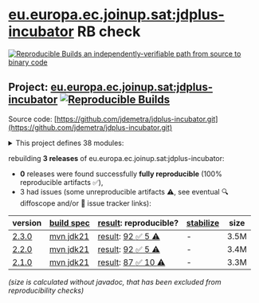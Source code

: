 [eu.europa.ec.joinup.sat:jdplus-incubator](https://central.sonatype.com/artifact/eu.europa.ec.joinup.sat/jdplus-incubator/versions) RB check
=======

[![Reproducible Builds](https://reproducible-builds.org/images/logos/rb.svg) an independently-verifiable path from source to binary code](https://reproducible-builds.org/)

## Project: [eu.europa.ec.joinup.sat:jdplus-incubator](https://central.sonatype.com/artifact/eu.europa.ec.joinup.sat/jdplus-incubator/versions) [![Reproducible Builds](https://img.shields.io/endpoint?url=https://raw.githubusercontent.com/jvm-repo-rebuild/reproducible-central/master/content/eu/europa/ec/joinup/sat/jdplus-incubator/badge.json)](https://github.com/jvm-repo-rebuild/reproducible-central/blob/master/content/eu/europa/ec/joinup/sat/jdplus-incubator/README.md)

Source code: [https://github.com/jdemetra/jdplus-incubator.git](https://github.com/jdemetra/jdplus-incubator.git)

<details><summary>This project defines 38 modules:</summary>

* [eu.europa.ec.joinup.sat:jdplus-advancedsa-base-api](https://central.sonatype.com/artifact/eu.europa.ec.joinup.sat/jdplus-advancedsa-base-api/overview)
* [eu.europa.ec.joinup.sat:jdplus-advancedsa-base-core](https://central.sonatype.com/artifact/eu.europa.ec.joinup.sat/jdplus-advancedsa-base-core/overview)
* [eu.europa.ec.joinup.sat:jdplus-advancedsa-base-parent](https://central.sonatype.com/artifact/eu.europa.ec.joinup.sat/jdplus-advancedsa-base-parent/overview)
* [eu.europa.ec.joinup.sat:jdplus-advancedsa-base-r](https://central.sonatype.com/artifact/eu.europa.ec.joinup.sat/jdplus-advancedsa-base-r/overview)
* [eu.europa.ec.joinup.sat:jdplus-advancedsa-desktop-plugin](https://central.sonatype.com/artifact/eu.europa.ec.joinup.sat/jdplus-advancedsa-desktop-plugin/overview)
* [eu.europa.ec.joinup.sat:jdplus-filters-base-api](https://central.sonatype.com/artifact/eu.europa.ec.joinup.sat/jdplus-filters-base-api/overview)
* [eu.europa.ec.joinup.sat:jdplus-filters-base-core](https://central.sonatype.com/artifact/eu.europa.ec.joinup.sat/jdplus-filters-base-core/overview)
* [eu.europa.ec.joinup.sat:jdplus-filters-base-parent](https://central.sonatype.com/artifact/eu.europa.ec.joinup.sat/jdplus-filters-base-parent/overview)
* [eu.europa.ec.joinup.sat:jdplus-filters-base-r](https://central.sonatype.com/artifact/eu.europa.ec.joinup.sat/jdplus-filters-base-r/overview)
* [eu.europa.ec.joinup.sat:jdplus-highfreq-base-api](https://central.sonatype.com/artifact/eu.europa.ec.joinup.sat/jdplus-highfreq-base-api/overview)
* [eu.europa.ec.joinup.sat:jdplus-highfreq-base-core](https://central.sonatype.com/artifact/eu.europa.ec.joinup.sat/jdplus-highfreq-base-core/overview)
* [eu.europa.ec.joinup.sat:jdplus-highfreq-base-io](https://central.sonatype.com/artifact/eu.europa.ec.joinup.sat/jdplus-highfreq-base-io/overview)
* [eu.europa.ec.joinup.sat:jdplus-highfreq-base-parent](https://central.sonatype.com/artifact/eu.europa.ec.joinup.sat/jdplus-highfreq-base-parent/overview)
* [eu.europa.ec.joinup.sat:jdplus-highfreq-base-r](https://central.sonatype.com/artifact/eu.europa.ec.joinup.sat/jdplus-highfreq-base-r/overview)
* [eu.europa.ec.joinup.sat:jdplus-highfreq-desktop-plugin](https://central.sonatype.com/artifact/eu.europa.ec.joinup.sat/jdplus-highfreq-desktop-plugin/overview)
* [eu.europa.ec.joinup.sat:jdplus-incubator](https://central.sonatype.com/artifact/eu.europa.ec.joinup.sat/jdplus-incubator/overview)
* [eu.europa.ec.joinup.sat:jdplus-incubator-base](https://central.sonatype.com/artifact/eu.europa.ec.joinup.sat/jdplus-incubator-base/overview)
* [eu.europa.ec.joinup.sat:jdplus-incubator-bom](https://central.sonatype.com/artifact/eu.europa.ec.joinup.sat/jdplus-incubator-bom/overview)
* [eu.europa.ec.joinup.sat:jdplus-incubator-cli](https://central.sonatype.com/artifact/eu.europa.ec.joinup.sat/jdplus-incubator-cli/overview)
* [eu.europa.ec.joinup.sat:jdplus-incubator-desktop](https://central.sonatype.com/artifact/eu.europa.ec.joinup.sat/jdplus-incubator-desktop/overview)
* [eu.europa.ec.joinup.sat:jdplus-stl-base-api](https://central.sonatype.com/artifact/eu.europa.ec.joinup.sat/jdplus-stl-base-api/overview)
* [eu.europa.ec.joinup.sat:jdplus-stl-base-core](https://central.sonatype.com/artifact/eu.europa.ec.joinup.sat/jdplus-stl-base-core/overview)
* [eu.europa.ec.joinup.sat:jdplus-stl-base-io](https://central.sonatype.com/artifact/eu.europa.ec.joinup.sat/jdplus-stl-base-io/overview)
* [eu.europa.ec.joinup.sat:jdplus-stl-base-parent](https://central.sonatype.com/artifact/eu.europa.ec.joinup.sat/jdplus-stl-base-parent/overview)
* [eu.europa.ec.joinup.sat:jdplus-stl-base-r](https://central.sonatype.com/artifact/eu.europa.ec.joinup.sat/jdplus-stl-base-r/overview)
* [eu.europa.ec.joinup.sat:jdplus-stl-desktop-plugin](https://central.sonatype.com/artifact/eu.europa.ec.joinup.sat/jdplus-stl-desktop-plugin/overview)
* [eu.europa.ec.joinup.sat:jdplus-sts-base-api](https://central.sonatype.com/artifact/eu.europa.ec.joinup.sat/jdplus-sts-base-api/overview)
* [eu.europa.ec.joinup.sat:jdplus-sts-base-core](https://central.sonatype.com/artifact/eu.europa.ec.joinup.sat/jdplus-sts-base-core/overview)
* [eu.europa.ec.joinup.sat:jdplus-sts-base-io](https://central.sonatype.com/artifact/eu.europa.ec.joinup.sat/jdplus-sts-base-io/overview)
* [eu.europa.ec.joinup.sat:jdplus-sts-base-parent](https://central.sonatype.com/artifact/eu.europa.ec.joinup.sat/jdplus-sts-base-parent/overview)
* [eu.europa.ec.joinup.sat:jdplus-sts-base-r](https://central.sonatype.com/artifact/eu.europa.ec.joinup.sat/jdplus-sts-base-r/overview)
* [eu.europa.ec.joinup.sat:jdplus-sts-desktop-plugin](https://central.sonatype.com/artifact/eu.europa.ec.joinup.sat/jdplus-sts-desktop-plugin/overview)
* [eu.europa.ec.joinup.sat:jdplus-x12plus-base-api](https://central.sonatype.com/artifact/eu.europa.ec.joinup.sat/jdplus-x12plus-base-api/overview)
* [eu.europa.ec.joinup.sat:jdplus-x12plus-base-core](https://central.sonatype.com/artifact/eu.europa.ec.joinup.sat/jdplus-x12plus-base-core/overview)
* [eu.europa.ec.joinup.sat:jdplus-x12plus-base-io](https://central.sonatype.com/artifact/eu.europa.ec.joinup.sat/jdplus-x12plus-base-io/overview)
* [eu.europa.ec.joinup.sat:jdplus-x12plus-base-parent](https://central.sonatype.com/artifact/eu.europa.ec.joinup.sat/jdplus-x12plus-base-parent/overview)
* [eu.europa.ec.joinup.sat:jdplus-x12plus-base-r](https://central.sonatype.com/artifact/eu.europa.ec.joinup.sat/jdplus-x12plus-base-r/overview)
* [eu.europa.ec.joinup.sat:jdplus-x12plus-desktop-plugin](https://central.sonatype.com/artifact/eu.europa.ec.joinup.sat/jdplus-x12plus-desktop-plugin/overview)
</details>

rebuilding **3 releases** of eu.europa.ec.joinup.sat:jdplus-incubator:
- **0** releases were found successfully **fully reproducible** (100% reproducible artifacts :white_check_mark:),
- 3 had issues (some unreproducible artifacts :warning:, see eventual :mag: diffoscope and/or :memo: issue tracker links):

| version | [build spec](/BUILDSPEC.md) | [result](https://reproducible-builds.org/docs/jvm/): reproducible? | [stabilize](https://github.com/google/oss-rebuild/blob/main/cmd/stabilize/README.md) | size |
| -- | --------- | ------ | ------ | -- |
| [2.3.0](https://central.sonatype.com/artifact/eu.europa.ec.joinup.sat/jdplus-incubator/2.3.0/pom) | [mvn jdk21](jdplus-incubator-2.3.0.buildspec) | [result](jdplus-incubator-2.3.0.buildinfo): [92 :white_check_mark:  5 :warning:](jdplus-incubator-2.3.0.buildcompare) | - | 3.5M |
| [2.2.0](https://central.sonatype.com/artifact/eu.europa.ec.joinup.sat/jdplus-incubator/2.2.0/pom) | [mvn jdk21](jdplus-incubator-2.2.0.buildspec) | [result](jdplus-incubator-2.2.0.buildinfo): [92 :white_check_mark:  5 :warning:](jdplus-incubator-2.2.0.buildcompare) | - | 3.4M |
| [2.1.0](https://central.sonatype.com/artifact/eu.europa.ec.joinup.sat/jdplus-incubator/2.1.0/pom) | [mvn jdk21](jdplus-incubator-2.1.0.buildspec) | [result](jdplus-incubator-2.1.0.buildinfo): [87 :white_check_mark:  10 :warning:](jdplus-incubator-2.1.0.buildcompare) | - | 3.3M |

<i>(size is calculated without javadoc, that has been excluded from reproducibility checks)</i>
